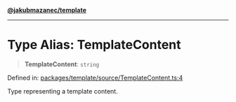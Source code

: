 [**@jakubmazanec/template**](../README.md)

---

# Type Alias: TemplateContent

> **TemplateContent**: `string`

Defined in:
[packages/template/source/TemplateContent.ts:4](https://github.com/jakubmazanec/tools/blob/dcfb3b06be051bf99e23e7e35174b07af0f0fddd/packages/template/source/TemplateContent.ts#L4)

Type representing a template content.
